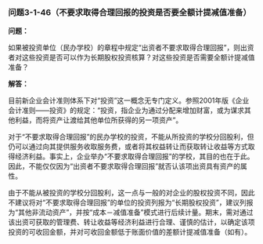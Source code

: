 ### 问题3-1-46（不要求取得合理回报的投资是否要全额计提减值准备）

**问题：**

如果被投资单位（民办学校）的章程中规定“出资者不要求取得合理回报”，则出资者对这些投资是否可以作为长期股权投资核算？对这些投资是否需要全额计提减值准备？

**解答：**

目前新企业会计准则体系下对“投资”这一概念无专门定义。参照2001年版《企业会计准则——投资》的规定：“投资，指企业为通过分配来增加财富，或为谋求其他利益，而将资产让渡给其他单位所获得的另一项资产”。

对于“不要求取得合理回报”的民办学校的投资，不能从所投资的学校分回股利，但仍可以通过向其提供服务收取服务费，或者将其权益转让而获取转让收益等方式取得经济利益。事实上，企业举办“不要求取得合理回报”的学校，其目的也在于此。因此，不能仅仅因为“出资者不要求取得合理回报”就否认该项出资具有资产的属性。

由于不能从被投资的学校分回股利，这一点与一般的对企业的股权投资不同，因此不建议将对“不要求取得合理回报”的单位的投资列报为“长期股权投资”，建议列报为“其他非流动资产”，并按“成本－减值准备”模式进行后续计量。期末，需对通过该出资可获取的管理费、转让收益等经济利益进行合理、谨慎的估计，以确定该项投资的可收回金额，并对可收回金额低于账面价值的差额计提减值准备（如有）。